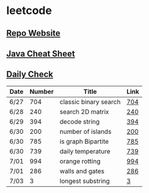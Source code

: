 # leetcode

## [Repo Website](https://simonzhang0428.github.io/leetcode/)
## [Java Cheat Sheet](CheatSheet.pdf)
## [Daily Check](DailyCheck.pdf)

| Date          | Number        |  Title |  Link
| -----------   | -----------   | ----------- | ----------- |
| 6/27          | 704           | classic binary search | [704](BinarySearch704.java)
| 6/28          | 240           | search 2D matrix | [240](SearchMatrix240.java)
| 6/29          | 394           | decode string | [394](DecodeString394.java)
| 6/30          | 200           | number of islands | [200](NumIslands200.java)
| 6/30          | 785           | is graph Bipartite | [785](IsBipartite785.java)
| 6/30          | 739           | daily temperature | [739](DailyTemperatures739.java)
| 7/01          | 994           | orange rotting | [994](OrangeRotton994.java)
| 7/01          | 286           | walls and gates | [286](WallAndGate286.java)
| 7/03          | 3           | longest substring | [3](LengthOfLongestSubstring3.java)


